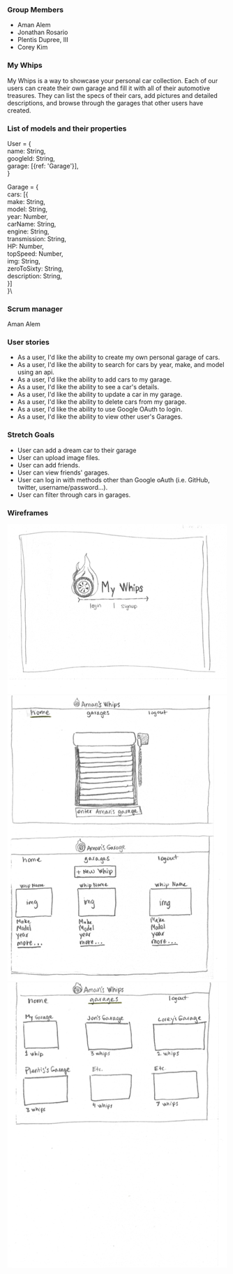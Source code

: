 ### Group Members

- Aman Alem
- Jonathan Rosario
- Plentis Dupree, III
- Corey Kim

### My Whips

My Whips is a way to showcase your personal car collection. Each of our users can create their own garage and fill it with all of their automotive treasures. They can list the specs of their cars, add pictures and detailed descriptions, and browse through the garages that other users have created.

### List of models and their properties

User = {\
name: String,\
googleId: String,\
garage: [{ref: 'Garage'}],\
}

Garage = {\
cars: [{\
make: String,\
model: String,\
year: Number,\
carName: String,\
engine: String,\
transmission: String,\
HP: Number,\
topSpeed: Number,\
img: String,\
zeroToSixty: String,\
description: String,\
}]\
}\

### Scrum manager

Aman Alem

### User stories

- As a user, I'd like the ability to create my own personal garage of cars.
- As a user, I'd like the ability to search for cars by year, make, and model using an api.
- As a user, I'd like the ability to add cars to my garage.
- As a user, I'd like the ability to see a car's details.
- As a user, I'd like the ability to update a car in my garage.
- As a user, I'd like the ability to delete cars from my garage.
- As a user, I'd like the ability to use Google OAuth to login.
- As a user, I'd like the ability to view other user's Garages.

### Stretch Goals

- User can add a dream car to their garage
- User can upload image files.
- User can add friends.
- User can view friends' garages.
- User can log in with methods other than Google oAuth (i.e. GitHub, twitter, username/password...).
- User can filter through cars in garages.

### Wireframes

![My Whips Wireframe 1](./Wireframes/MyWhipsWF1.png)
![My Whips Wireframe 2](./Wireframes/MyWhipsWF2.png)
![My Whips Wireframe 3](./Wireframes/MyWhipsWF3.png)
